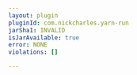 ```yaml
---
layout: plugin
pluginId: com.nickcharles.yarn-run
jarSha1: INVALID
isJarAvailable: true
error: NONE
violations: []

---
```

